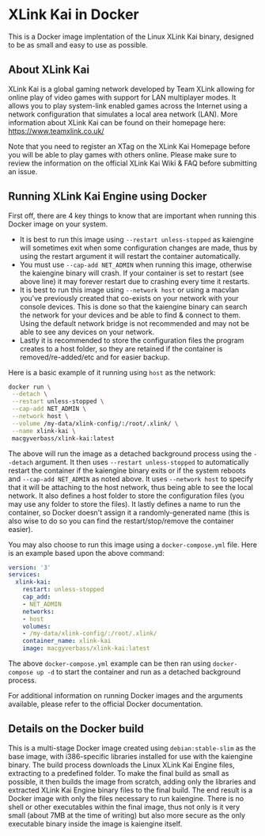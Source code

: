 # XLink Kai in Docker

This is a Docker image implentation of the Linux XLink Kai binary, designed to be as small and easy to use as possible.

## About XLink Kai

XLink Kai is a global gaming network developed by Team XLink allowing for online play of video games with support for LAN multiplayer modes.
It allows you to play system-link enabled games across the Internet using a network configuration that simulates a local area network (LAN).
More information about XLink Kai can be found on their homepage here: <https://www.teamxlink.co.uk/>

Note that you need to register an XTag on the XLink Kai Homepage before you will be able to play games with others online.
Please make sure to review the information on the official XLink Kai Wiki & FAQ before submitting an issue.

## Running XLink Kai Engine using Docker

First off, there are 4 key things to know that are important when running this Docker image on your system.

* It is best to run this image using `--restart unless-stopped` as kaiengine will sometimes exit when some configuration changes are made, thus by using the restart argument it will restart the container automatically.
* You must use `--cap-add NET_ADMIN` when running this image, otherwise the kaiengine binary will crash.  If your container is set to restart (see above line) it may forever restart due to crashing every time it restarts.
* It is best to run this image using `--network host` or using a macvlan you've previously created that co-exists on your network with your console devices.  This is done so that the kaiengine binary can search the network for your devices and be able to find & connect to them.  Using the default network bridge is not recommended and may not be able to see any devices on your network.
* Lastly it is recommended to store the configuration files the program creates to a host folder, so they are retained if the container is removed/re-added/etc and for easier backup.

Here is a basic example of it running using `host` as the network:

```bash
docker run \
 --detach \
 --restart unless-stopped \
 --cap-add NET_ADMIN \
 --network host \
 --volume /my-data/xlink-config/:/root/.xlink/ \
 --name xlink-kai \
 macgyverbass/xlink-kai:latest
```

The above will run the image as a detached background process using the `--detach` argument.  It then uses `--restart unless-stopped` to automatically restart the container if the kaiengine binary exits or if the system reboots and `--cap-add NET_ADMIN` as noted above.  It uses `--network host` to specify that it will be attaching to the host network, thus being able to see the local network.  It also defines a host folder to store the configuration files (you may use any folder to store the files).  It lastly defines a name to run the container, so Docker doesn't assign it a randomly-generated name (this is also wise to do so you can find the restart/stop/remove the container easier).

You may also choose to run this image using a `docker-compose.yml` file.  Here is an example based upon the above command:

```yml
version: '3'
services:
  xlink-kai:
    restart: unless-stopped
    cap_add:
    - NET_ADMIN
    networks:
    - host
    volumes:
    - /my-data/xlink-config/:/root/.xlink/
    container_name: xlink-kai
    image: macgyverbass/xlink-kai:latest
```

The above `docker-compose.yml` example can be then ran using `docker-compose up -d` to start the container and run as a detached background process.

For additional information on running Docker images and the arguments available, please refer to the official Docker documentation.

## Details on the Docker build

This is a multi-stage Docker image created using `debian:stable-slim` as the base image, with i386-specific libraries installed for use with the kaiengine binary.
The build process downloads the Linux XLink Kai Engine files, extracting to a predefined folder.
To make the final build as small as possible, it then builds the image from scratch, adding only the libraries and extracted XLink Kai Engine binary files to the final build.
The end result is a Docker image with only the files necessary to run kaiengine.  There is no shell or other executables within the final image, thus not only is it very small (about 7MB at the time of writing) but also more secure as the only executable binary inside the image is kaiengine itself.

